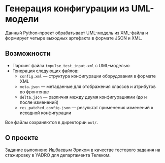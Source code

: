 #  Генерация конфигурации из UML-модели

Данный Python-проект обрабатывает UML-модель из XML-файла и формирует четыре выходных артефакта в формате JSON и XML.

##  Возможности

- Парсинг файла `impulse_test_input.xml` с UML-моделью
- Генерация следующих файлов:
  - `config.xml` — структура конфигурации оборудования в формате XML
  - `meta.json` — метаданные для отображения классов и атрибутов во фронтенде
  - `delta.json` — различия между двумя конфигурациями (до и после изменений)
  - `res_patched_config.json` — результат применения изменений к исходной конфигурации

Все файлы сохраняются в директории `out/`.


## О проекте

Задание выполнено Ишбаевым Эриком в качестве тестового задания на стажировку в YADRO для департамента Телеком.


